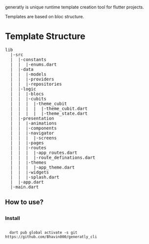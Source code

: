 generatly is unique runtime template creation tool for flutter projects.

 Templates are based on bloc structure.

<h1><B>Template Structure</B></h1>

<pre>
lib
  |-src
  |  |-constants
  |  |  |-enums.dart
  |  |-data
  |  |  |-models
  |  |  |-providers
  |  |  |-repositories
  |  |-logic
  |  |  |-blocs
  |  |  |-cubits
  |  |  |  |-theme_cubit
  |  |  |  |  |-theme_cubit.dart
  |  |  |  |  |-theme_state.dart
  |  |-presentation
  |  |  |-animations
  |  |  |-components
  |  |  |-navigator
  |  |  |  |-screens
  |  |  |-pages
  |  |  |-routes
  |  |  |  |-app_routes.dart
  |  |  |  |-route_definations.dart
  |  |  |-themes
  |  |  |  |-app_theme.dart
  |  |  |-widgets
  |  |  |-splash.dart
  |  |-app.dart
  |-main.dart
</pre>
<b>
<h2>How to use?<h2>
<h3>Install</h3>
</b>
<code>
  dart pub global activate -s git https://github.com/Bhavin000/generatly_cli
</code>